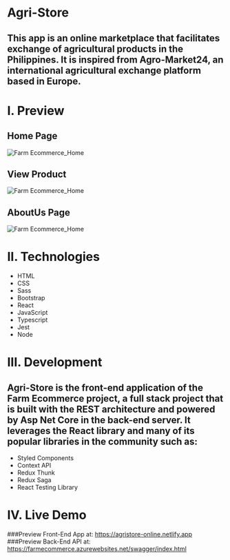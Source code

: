 # Agri-Store
## This app is an online marketplace that facilitates exchange of agricultural products in the Philippines. It is inspired from Agro-Market24, an international agricultural exchange platform based in Europe.
# I. Preview
## Home Page
![Farm Ecommerce_Home](https://unlimitedworks.blob.core.windows.net/farmecommerce/FarmEcommerce-Home.jpeg)
## View Product
![Farm Ecommerce_Home](https://unlimitedworks.blob.core.windows.net/farmecommerce/FarmEcommerce-Product.jpeg)
## AboutUs Page
![Farm Ecommerce_Home](https://unlimitedworks.blob.core.windows.net/farmecommerce/FarmEcommerce-AboutUs.jpeg)
# II. Technologies
* HTML
* CSS
* Sass
* Bootstrap
* React
* JavaScript
* Typescript
* Jest
* Node
# III. Development
## Agri-Store is the front-end application of the Farm Ecommerce project, a full stack project that is built with the REST architecture and powered by Asp Net Core in the back-end server. It leverages the React library and many of its popular libraries in the community such as:
* Styled Components
* Context API  
* Redux Thunk
* Redux Saga
* React Testing Library
# IV. Live Demo 
###Preview Front-End App at: https://agristore-online.netlify.app
###Preview Back-End API at: https://farmecommerce.azurewebsites.net/swagger/index.html
